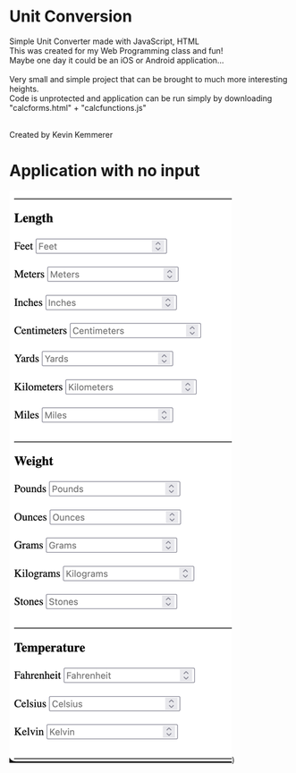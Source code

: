 # Unit Conversion
Simple Unit Converter made with JavaScript, HTML<br/>
This was created for my Web Programming class and fun!<br/>
Maybe one day it could be an iOS or Android application...
<br/>
<br/>
Very small and simple project that can be brought to much more interesting heights.<br/>
Code is unprotected and application can be run simply by downloading "calcforms.html" + "calcfunctions.js"<br/>
<br/>

Created by Kevin Kemmerer
<br/>

# Application with no input
![conv](https://github.com/kkemmere/UnitConversion/blob/main/images/Screen%20Shot%202022-05-23%20at%208.54.51%20PM.png))
<br/>
